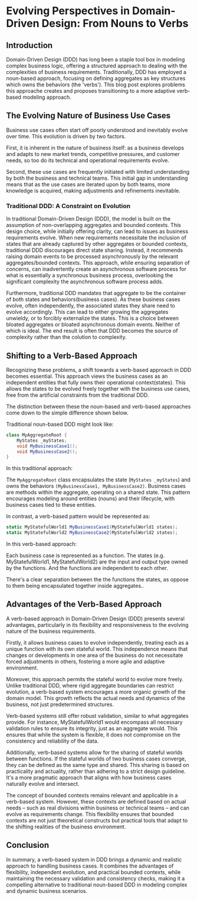 # Evolving Perspectives in Domain-Driven Design: From Nouns to Verbs

## Introduction
Domain-Driven Design (DDD) has long been a staple tool box in modeling complex business logic, offering a structured approach to dealing with the complexities of business requirements. Traditionally, DDD has employed a noun-based approach, focusing on defining aggregates as key structures which owns the behaviors (the 'verbs'). This blog post explores problems this approache creates and proposes transitioning to a more adaptive verb-based modeling approach. 

## The Evolving Nature of Business Use Cases
Business use cases often start off poorly understood and inevitably evolve over time. This evolution is driven by two factors. 

First, it is inherent in the nature of business itself: as a business develops and adapts to new market trends, competitive pressures, and customer needs, so too do its technical and operational requirements evolve.

Second, these use cases are frequently initiated with limited understanding by both the business and technical teams. This initial gap in understanding means that as the use cases are iterated upon by both teams, more knowledge is acquired, making adjustments and refinements inevitable. 

### Traditional DDD: A Constraint on Evolution
In traditional Domain-Driven Design (DDD), the model is built on the assumption of non-overlapping aggregates and bounded contexts. This design choice, while initially offering clarity, can lead to issues as business requirements evolve. When new requirements necessitate the inclusion of states that are already captured by other aggregates or bounded contexts, traditional DDD discourages direct state sharing. Instead, it recommends raising domain events to be processed asynchronously by the relevant aggregates/bounded contexts. This approach, while ensuring separation of concerns, can inadvertently create an asynchronous software process for what is essentially a synchronous business process, overlooking the significant complexity the asynchronous software process adds.

Furthermore, traditional DDD mandates that aggregate to be the container of both states and behaviors(business cases). As these business cases evolve, often independently, the associated states they share need to evolve accordingly. This can lead to either growing the aggregates unwieldy, or to forcibly externalize the states. This is a choice between bloated aggregates or bloated asynchronous domain events. Neither of which is ideal. The end result is often that DDD becomes the source of complexity rather than the colution to complexity.

## Shifting to a Verb-Based Approach
Recognizing these problems, a shift towards a verb-based approach in DDD becomes essential. This approach views the business cases as an independent entities that fully owns their operational context(states). This allows the states to be evolved freely together with the business use cases, free from the artificial constraints from the traditional DDD.

The distinction between these the noun-based and verb-based approaches come down to the simple difference shown below.

Traditional noun-based DDD might look like:
```csharp
class MyAggregateRoot {
    MyStates _myStates;
    void MyBusinessCase1();
    void MyBusinessCase2();
}
```
In this traditional approach:

The `MyAggregateRoot` class encapsulates the state (`MyStates _myStates`) and owns the behaviors `(MyBusinessCase1, MyBusinessCase2)`. Business cases are methods within the aggregate, operating on a shared state. This pattern encourages modeling around entities (nouns) and their lifecycle, with business cases tied to these entities.

In contrast, a verb-based pattern would be represented as:
```csharp
static MyStatefulWorld1 MyBusinessCase1(MyStatefulWorld1 states);
static MyStatefulWorld2 MyBusinessCase2(MyStatefulWorld2 states);
```
In this verb-based approach:

Each business case is represented as a function. The states (e.g. MyStatefulWorld1, MyStatefulWorld2) are the input and output type owned by the functions. And the functions are independent to each other.

There's a clear separation between the the functions the states, as oppose to them being encapsulated together inside aggregates..

## Advantages of the Verb-Based Approach
A verb-based approach in Domain-Driven Design (DDD) presents several advantages, particularly in its flexibility and responsiveness to the evolving nature of the business requirements. 

Firstly, it allows business cases to evolve independently, treating each as a unique function with its own stateful world. This independence means that changes or developments in one area of the business do not necessitate forced adjustments in others, fostering a more agile and adaptive environment.

Moreover, this approach permits the stateful world to evolve more freely. Unlike traditional DDD, where rigid aggregate boundaries can restrict evolution, a verb-based system encourages a more organic growth of the domain model. This growth reflects the actual needs and dynamics of the business, not just predetermined structures.

Verb-based systems still offer robust validation, similar to what aggregates provide. For instance, MyStatefulWorld1 would encompass all necessary validation rules to ensure its integrity, just as an aggregate would. This ensures that while the system is flexible, it does not compromise on the consistency and reliability of the data.

Additionally, verb-based systems allow for the sharing of stateful worlds between functions. If the stateful worlds of two business cases converge, they can be defined as the same type and shared. This sharing is based on practicality and actuality, rather than adhering to a strict design guideline. It's a more pragmatic approach that aligns with how business cases naturally evolve and intersect.

The concept of bounded contexts remains relevant and applicable in a verb-based system. However, these contexts are defined based on actual needs – such as real divisions within business or technical teams – and can evolve as requirements change. This flexibility ensures that bounded contexts are not just theoretical constructs but practical tools that adapt to the shifting realities of the business environment.

## Conclusion
In summary, a verb-based system in DDD brings a dynamic and realistic approach to handling business cases. It combines the advantages of flexibility, independent evolution, and practical bounded contexts, while maintaining the necessary validation and consistency checks, making it a compelling alternative to traditional noun-based DDD in modeling complex and dynamic business scenarios.